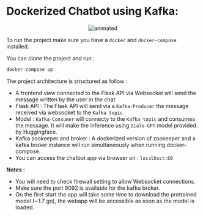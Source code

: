 # Dockerized Chatbot using Kafka: 

<p align="center">
  <img src="chatbot_calcul_distribué.gif" alt="animated" />

</p>

To run the project make sure you have a `docker` and `docker-compose` installed. 

You can clone the project and run : 

```bash
docker-compose up
```

The project architecture is structured as follow : 
- A frontend view connected to the Flask API via Websocket will send the message written by the user in the chat
- Flask API : The Flask API will send via a `Kafka-Producer` the message received via websocket to the  `Kafka topic` 
- Model : `Kafka-Consumer` will connecty to the `Kafka topic` and consumes the message. It will make the inference using  `Dialo-GPT` model provided by Huggingface. 
- Kafka zookeeper and broker : A dockerized version of zookeeper and a kafka broker instance will run simultaneously when running docker-compose. 
- You can access the chatbot app via browser on : `localhost:80`

**Notes :**
- You will need to check firewall setting to allow Websocket connections.
- Make sure the port 9092 is available for the kafka broker. 
- On the first start the app will take some time to download the pretrained model (~1.7 go), the webapp will be accessible as soon as the model is loaded.


